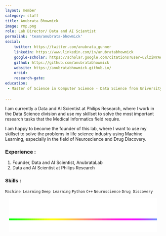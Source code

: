 ```yaml
---
layout: member
category: staff
title: Anubrata Bhowmick
image: rmp.png
role: Lab Director/ Data and AI Scientist
permalink: 'team/anubrata-bhowmick'
social:
    twitter: https://twitter.com/anubrata_gunner
    linkedin: https://www.linkedin.com/in/anubratabhowmick
    google-scholar: https://scholar.google.com/citations?user=u2lziNYAAAAJ&hl=en
    github: https://github.com/anubratabhowmick
    website: https://anubratabhowmick.github.io/
    orcid: 
    research-gate: 
education:
 - Master of Science in Computer Science - Data Science from University of Twente

---
```


I am currently a Data and AI Scientist at Philips Research, where I work in the Data Science division and use my skillset to solve the most important research tasks that the Medical Informatics field require.

I am happy to become the founder of this lab, where I want to use my skillset to solve the problems in life science industry using Machine Learning, especially in the field of Neuroscience and Drug Discovery.

### Experience : 

1. Founder, Data and AI Scientist, AnubrataLab
2. Data and AI Scientist at Philips Research  
              
### Skills : 

`Machine Learning` `Deep Learning` `Python` `C++` `Neuroscience` `Drug Discovery` 

<p align="center">
  <a href="https://anubratalab.github.io">
    <img src="https://raw.githubusercontent.com/anubratalab/anubratalab.github.io/main/images/Delete/giphy.gif" alt="Logo">
  </a>
</p>

